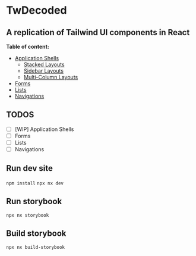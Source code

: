 # TwDecoded

## A replication of Tailwind UI components in React

**Table of content:**
- [Application Shells](#application-shells)
  - [Stacked Layouts](/docs/layouts/stacked/)
  - [Sidebar Layouts](/docs/layouts/sidebar/)
  - [Multi-Column Layouts](/docs/layouts/multi-column/)
- [Forms](#form)
- [Lists](#lists)
- [Navigations](#navigations)

## TODOS
- [ ] [WIP] Application Shells
- [ ] Forms
- [ ] Lists
- [ ] Navigations

## Run dev site
`npm install`
`npx nx dev`

## Run storybook

`npx nx storybook`

## Build storybook

`npx nx build-storybook`